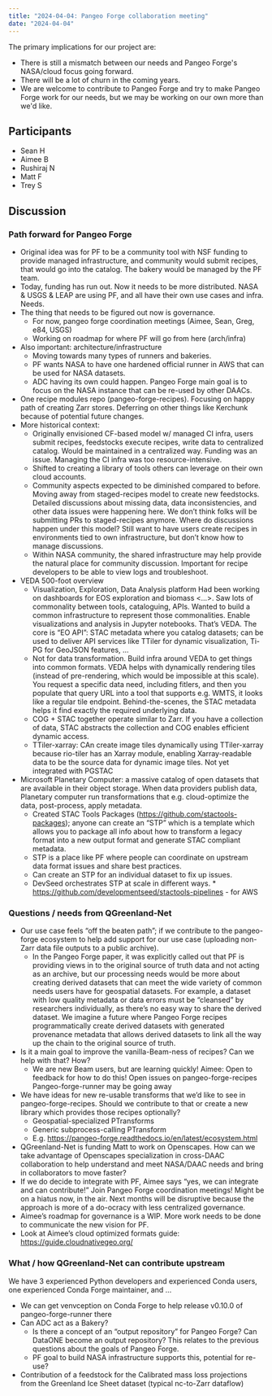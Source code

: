 ```yaml
---
title: "2024-04-04: Pangeo Forge collaboration meeting"
date: "2024-04-04"
---
```


The primary implications for our project are:

* There is still a mismatch between our needs and Pangeo Forge's NASA/cloud focus going
  forward.
* There will be a lot of churn in the coming years.
* We are welcome to contribute to Pangeo Forge and try to make Pangeo Forge work for our
  needs, but we may be working on our own more than we'd like.



## Participants

* Sean H
* Aimee B
* Rushiraj N
* Matt F
* Trey S


## Discussion

### Path forward for Pangeo Forge

* Original idea was for PF to be a community tool with NSF funding to provide managed
infrastructure, and community would submit recipes, that would go into the catalog. The
bakery would be managed by the PF team.
* Today, funding has run out. Now it needs to be more distributed. NASA & USGS & LEAP are
using PF, and all have their own use cases and infra. Needs.
* The thing that needs to be figured out now is governance.
    * For now, pangeo forge coordination meetings (Aimee, Sean, Greg, e84, USGS)
    * Working on roadmap for where PF will go from here (arch/infra)
* Also important: architecture/infrastructure
    * Moving towards many types of runners and bakeries.
    * PF wants NASA to have one hardened official runner in AWS that can be used for NASA
      datasets.
    * ADC having its own could happen. Pangeo Forge main goal is to focus on the NASA
      instance that can be re-used by other DAACs.
* One recipe modules repo (pangeo-forge-recipes). Focusing on happy path of creating Zarr
  stores. Deferring on other things like Kerchunk because of potential future changes.
* More historical context:
    * Originally envisioned CF-based model w/ managed CI infra, users submit recipes,
      feedstocks execute recipes, write data to centralized catalog. Would be maintained in a
      centralized way. Funding was an issue. Managing the CI infra was too resource-intensive.
    * Shifted to creating a library of tools others can leverage on their own cloud accounts.
    * Community aspects expected to be diminished compared to before. Moving away from
      staged-recipes model to create new feedstocks. Detailed discussions about missing data,
      data inconsistencies, and other data issues were happening here. We don’t think folks
      will be submitting PRs to staged-recipes anymore. Where do discussions happen under this
      model? Still want to have users create recipes in environments tied to own
      infrastructure, but don’t know how to manage discussions.
    * Within NASA community, the shared infrastructure may help provide the natural place for
      community discussion. Important for recipe developers to be able to view logs and
      troubleshoot.
* VEDA 500-foot overview
    * Visualization, Exploration, Data Analysis platform
      Had been working on dashboards for EOS exploration and biomass <...>. Saw lots of
      commonality between tools, cataloguing, APIs. Wanted to build a common infrastructure to
      represent those commonalities. Enable visualizations and analysis in Jupyter notebooks.
      That’s VEDA. The core is “EO API”: STAC metadata where you catalog datasets; can be used
      to deliver API services like TTiler for dynamic visualization, Ti-PG for GeoJSON
      features, …
    * Not for data transformation. Build infra around VEDA to get things into common formats.
      VEDA helps with dynamically rendering tiles (instead of pre-rendering, which would be
      impossible at this scale). You request a specific data need, including fitlers, and then
      you populate that query URL into a tool that supports e.g. WMTS, it looks like a regular
      tile endpoint. Behind-the-scenes, the STAC metadata helps it find exactly the required
      underlying data.
    * COG + STAC together operate similar to Zarr. If you have a collection of data, STAC
      abstracts the collection and COG enables efficient dynamic access.
    * TTiler-xarray: CAn create image tiles dynamically using TTiler-xarray because rio-tiler
      has an Xarray module, enabling Xarray-readable data to be the source data for dynamic
      image tiles. Not yet integrated with PGSTAC
* Microsoft Planetary Computer: a massive catalog of open datasets that are available in
  their object storage. When data providers publish data, Planetary computer run
  transformations that e.g. cloud-optimize the data, post-process, apply metadata.
    * Created STAC Tools Packages (https://github.com/stactools-packages); anyone can create
      an “STP” which is a template which allows you to package all info about how to transform
      a legacy format into a new output format and generate STAC compliant metadata.
    * STP is a place like PF where people can coordinate on upstream data format issues and
      share best practices.
    * Can create an STP for an individual dataset to fix up issues.
    * DevSeed orchestrates STP at scale in different ways.
          * https://github.com/developmentseed/stactools-pipelines - for AWS

### Questions / needs from QGreenland-Net

* Our use case feels “off the beaten path”; if we contribute to the pangeo-forge ecosystem
  to help add support for our use case (uploading non-Zarr data file outputs to a public
  archive).
    * In the Pangeo Forge paper, it was explicitly called out that PF is providing views in to
      the original source of truth data and not acting as an archive, but our processing needs
      would be more about creating derived datasets that can meet the wide variety of common
      needs users have for geospatial datasets. For example, a dataset with low quality
      metadata or data errors must be “cleansed” by researchers individually, as there’s no
      easy way to share the derived dataset. We imagine a future where Pangeo Forge recipes
      programmatically create derived datasets with generated provenance metadata that allows
      derived datasets to link all the way up the chain to the original source of truth.
* Is it a main goal to improve the vanilla-Beam-ness of recipes? Can we help with that?
  How?
    * We are new Beam users, but are learning quickly!
      Aimee: Open to feedback for how to do this! Open issues on pangeo-forge-recipes
      Pangeo-forge-runner may be going away
* We have ideas for new re-usable transforms that we’d like to see in
  pangeo-forge-recipes. Should we contribute to that or create a new library which
  provides those recipes optionally?
    * Geospatial-specialized PTransforms
    * Generic subprocess-calling PTransform
    * E.g. https://pangeo-forge.readthedocs.io/en/latest/ecosystem.html
* QGreenland-Net is funding Matt to work on Openscapes. How can we take advantage of
  Openscapes specialization in cross-DAAC collaboration to help understand and meet
  NASA/DAAC needs and bring in collaborators to move faster?
* If we do decide to integrate with PF, Aimee says “yes, we can integrate and can
  contribute!” Join Pangeo Forge coordination meetings! Might be on a hiatus now, in the
  air. Next months will be disruptive because the approach is more of a do-ocracy with
  less centralized governance.
* Aimee’s roadmap for governance is a WIP. More work needs to be done to communicate the
  new vision for PF.
* Look at Aimee’s cloud optimized formats guide: https://guide.cloudnativegeo.org/



### What / how QGreenland-Net can contribute upstream

We have 3 experienced Python developers and experienced Conda users, one experienced
Conda Forge maintainer, and …

* We can get venvception on Conda Forge to help release v0.10.0 of pangeo-forge-runner
  there
* Can ADC act as a Bakery?
    * Is there a concept of an “output repository” for Pangeo Forge? Can DataONE become an
      output repository? This relates to the previous questions about the goals of Pangeo
      Forge.
    * PF goal to build NASA infrastructure supports this, potential for re-use?
* Contribution of a feedstock for the Calibrated mass loss projections from the Greenland
  Ice Sheet dataset (typical nc-to-Zarr dataflow)
